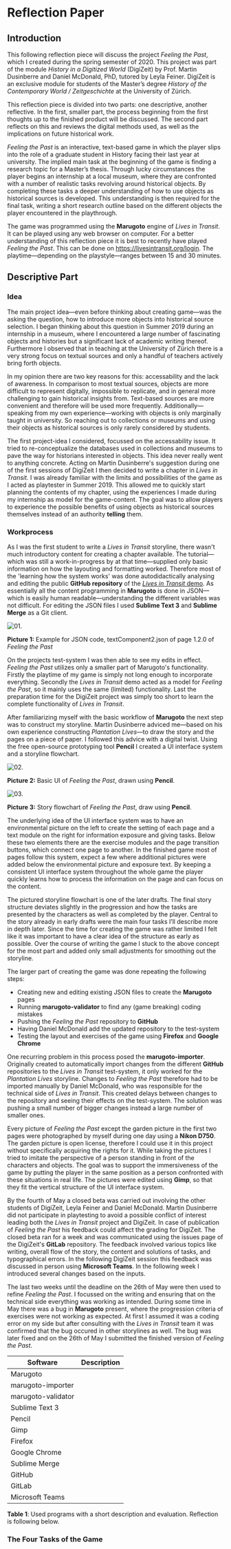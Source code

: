 # Reflection Paper

## Introduction

This following reflection piece will discuss the project *Feeling the Past*, which I created during the spring semester of 2020. This project was part of the module *History in a Digitized World* (DigiZeit) by Prof. Martin Dusinberre and Daniel McDonald, PhD, tutored by Leyla Feiner. DigiZeit is an exclusive module for students of the Master’s degree *History of the Contemporary World / Zeitgeschichte* at the University of Zürich.

This reflection piece is divided into two parts: one descriptive, another reflective. In the first, smaller part, the process beginning from the first thoughts up to the finished product will be discussed. The second part reflects on this and reviews the digital methods used, as well as the implications on future historical work. 

*Feeling the Past* is an interactive, text-based game in which the player slips into the role of a graduate student in History facing their last year at university. The implied main task at the beginning of the game is finding a research topic for a Master’s thesis. Through lucky circumstances the player begins an internship at a local museum, where they are confronted with a number of realistic tasks revolving around historical objects. By completing these tasks a deeper understanding of how to use objects as historical sources is developed. This understanding is then required for the final task, writing a short research outline based on the different objects the player encountered in the playthrough. 

The game was programmed using the **Marugoto** engine of *Lives in Transit*. It can be played using any web browser on computer. For a better understanding of this reflection piece it is best to recently have played *Feeling the Past*. This can be done on https://livesintransit.org/login. The playtime—depending on the playstyle—ranges between 15 and 30 minutes.

## Descriptive Part

### Idea

The main project idea—even before thinking about creating game—was the asking the question, how to introduce more objects into historical source selection. I began thinking about this question in Summer 2019 during an internship in a museum, where I encountered a large number of fascinating objects and histories but a significant lack of academic writing thereof. Furthermore I observed that in teaching at the University of Zürich there is a very strong focus on textual sources and only a handful of teachers actively bring forth objects.

In my opinion there are two key reasons for this: accessability and the lack of awareness. In comparison to most textual sources, objects are more difficult to represent digitally, impossible to replicate, and in general more challenging to gain historical insights from. Text-based sources are more convenient and therefore will be used more frequently. Additionally—speaking from my own experience—working with objects is only marginally taught in university. So reaching out to collections or museums and using their objects as historical sources is only rarely considered by students.

The first project-idea I considered, focussed on the accessability issue. It tried to re-conceptualize the databases used in collections and museums to pave the way for historians interested in objects. This idea never really went to anything concrete. Acting on Martin Dusinberre's suggestion during one of the first sessions of DigiZeit I then decided to write a chapter in *Lives in Transit*. I was already familiar with the limits and possibilities of the game as I acted as playtester in Summer 2019. This allowed me to quickly start planning the contents of my chapter, using the experiences I made during my internship as model for the game-content. The goal was to allow players to experience the possible benefits of using objects as historical sources themselves instead of an authority **telling** them.

### Workprocess

As I was the first student to write a *Lives in Transit* storyline, there wasn't much introductory content for creating a chapter available. The tutorial—which was still a work-in-progress by at that time—supplied only basic information on how the layouting and formatting worked. Therefore most of the 'learning how the system works' was done autodidactically analysing and editing the public **GitHub repository** of the [*Lives in Transit* demo](https://github.com/uzh/lit-demo). As essentially all the content programming in **Marugoto** is done in JSON—which is easily human readable—understanding the different variables was not difficult. For editing the JSON files I used **Sublime Text 3** and **Sublime Merge** as a Git client.

![01.](https://github.com/henokemp/university-work/blob/master/digizeit-reflection/pictures/i1.png)

**Picture 1:** Example for JSON code, textComponent2.json of page 1.2.0 of *Feeling the Past*

On the projects test-system I was then able to see my edits in effect. *Feeling the Past* utilizes only a smaller part of Marugoto's functionality. Firstly the playtime of my game is simply not long enough to incorporate everything. Secondly the *Lives in Transit* demo acted as a model for *Feeling the Past*, so it mainly uses the same (limited) functionality. Last the preparation time for the DigiZeit project was simply too short to learn the complete functionality of *Lives in Transit*.

After familiarizing myself with the basic workflow of **Marugoto** the next step was to construct my storyline. Martin Dusinberre adviced me—based on his own experience constructing *Plantation Lives*—to draw the story and the pages on a piece of paper. I followed this advice with a digital twist. Using the free open-source prototyping tool **Pencil** I created a UI interface system and a storyline flowchart.

![02.](https://github.com/henokemp/university-work/blob/master/digizeit-reflection/pictures/i2.png)

**Picture 2:** Basic UI of *Feeling the Past*, drawn using **Pencil**.

![03.](https://github.com/henokemp/university-work/blob/master/digizeit-reflection/pictures/i3.png)

**Picture 3:** Story flowchart of *Feeling the Past*, draw using **Pencil**.

The underlying idea of the UI interface system was to have an environmental picture on the left to create the setting of each page and a text module on the right for information exposure and giving tasks. Below these two elements there are the exercise modules and the page transition buttons, which connect one page to another. In the finished game most of pages follow this system, expect a few where additional pictures were added below the environmental picture and exposure text. By keeping a consistent UI interface system throughout the whole game the player quickly learns how to process the information on the page and can focus on the content.

The pictured storyline flowchart is one of the later drafts. The final story structure deviates slightly in the progression and how the tasks are presented by the characters as well as completed by the player. Central to the story already in early drafts were the main four tasks I’ll describe more in depth later. Since the time for creating the game was rather limited I felt like it was important to have a clear idea of the structure as early as possible. Over the course of writing the game I stuck to the above concept for the most part and added only small adjustments for smoothing out the storyline.

The larger part of creating the game was done repeating the following steps:
- Creating new and editing existing JSON files to create the **Marugoto** pages
- Running **marugoto-validator** to find any (game breaking) coding mistakes
- Pushing the *Feeling the Past* repository to **GitHub**
- Having Daniel McDonald add the updated repository to the test-system
- Testing the layout and exercises of the game using **Firefox** and **Google Chrome**

One recurring problem in this process posed the **marugoto-importer**. Originally created to automatically import changes from the different **GitHub** repositories to the *Lives in Transit* test-system, it only worked for the *Plantation Lives* storyline. Changes to *Feeling the Past* therefore had to be imported manually by Daniel McDonald, who was responsible for the technical side of *Lives in Transit*. This created delays between changes to the repository and seeing their effects on the test-system. The solution was pushing a small number of bigger changes instead a large number of smaller ones.

Every picture of *Feeling the Past* except the garden picture in the first two pages were photographed by myself during one day using a **Nikon D750**. The garden picture is open license, therefore I could use it in this project without specifically acquiring the rights for it. While taking the pictures I tried to imitate the perspective of a person standing in front of the characters and objects. The goal was to support the immersiveness of the game by putting the player in the same position as a person confronted with these situations in real life. The pictures were edited using **Gimp**, so that they fit the vertical structure of the UI interface system.

By the fourth of May a closed beta was carried out involving the other students of DigiZeit, Leyla Feiner and Daniel McDonald. Martin Dusinberre did not participate in playtesting to avoid a possible conflict of interest leading both the *Lives in Transit* project and DigiZeit. In case of publication of *Feeling the Past* his feedback could affect the grading for DigiZeit. The closed beta ran for a week and was communicated using the issues page of the DigiZeit's **GitLab** repository. The feedback involved various topics like writing, overall flow of the story, the content and solutions of tasks, and typographical errors. In the following DigiZeit session this feedback was discussed in person using **Microsoft Teams**. In the following week I introduced several changes based on the inputs. 

The last two weeks until the deadline on the 26th of May were then used to refine *Feeling the Past*. I focussed on the writing and ensuring that on the technical side everything was working as intended. During some time in May there was a bug in **Marugoto** present, where the progression criteria of exercises were not working as expected. At first I assumed it was a coding error on my side but after consulting with the *Lives in Transit* team it was confirmed that the bug occured in other storylines as well. The bug was later fixed and on the 26th of May I submitted the finished version of *Feeling the Past*. 

| Software  | Description |
| ---------	| ----------- |
| Marugoto | 
| marugoto-importer |
| marugoto-validator |
| Sublime Text 3 |
| Pencil |
| Gimp |
| Firefox|
| Google Chrome |
| Sublime Merge |
| GitHub |
| GitLab |
| Microsoft Teams |

**Table 1**: Used programs with a short description and evaluation. Reflection is following below.

### The Four Tasks of the Game 